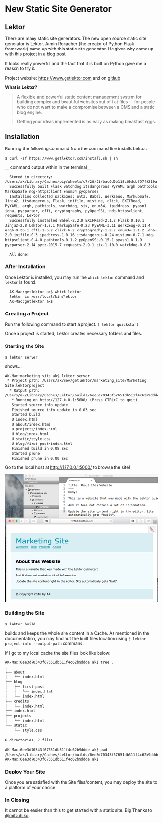 
# New Static Site Generator
## Lektor 

There are many static site generators. The new open source static site generator is Lektor. Armin Ronacher (the creator of Python Flask framework) came up with this static site generator. He gives why came up with this project in a blog [post](https://www.getlektor.com/blog/2015/12/hello-lektor/).

It looks really powerful and the fact that it is built on Python gave me a reason to try it.

Project website: <https://www.getlektor.com> and on [github](https://github.com/lektor/lektor)


__What is Lektor?__

> A flexible and powerful static content management system for building complex and beautiful websites out of flat files — for people who do not want to make a compromise between a CMS and a static blog engine.

> Getting your ideas implemented is as easy as making breakfast eggs.

## Installation

Running the following command from the command line installs Lektor:

`$ curl -sf https://www.getlektor.com/install.sh | sh`

__ command output within in the terminal__

```
  Stored in directory: /Users/ak/Library/Caches/pip/wheels/c7/28/31/bac6d0b118c0bdcbf57f9219afdf2e624379c07efa6c769dbc
  Successfully built Flask watchdog itsdangerous PyYAML argh pathtools MarkupSafe ndg-httpsclient enum34 pycparser
  Installing collected packages: pytz, Babel, Werkzeug, MarkupSafe, Jinja2, itsdangerous, Flask, inifile, mistune, click, EXIFRead, PyYAML, argh, pathtools, watchdog, six, enum34, ipaddress, pyasn1, idna, pycparser, cffi, cryptography, pyOpenSSL, ndg-httpsclient, requests, Lektor
  Successfully installed Babel-2.2.0 EXIFRead-2.1.2 Flask-0.10.1 Jinja2-2.8 Lektor-1.2.1 MarkupSafe-0.23 PyYAML-3.11 Werkzeug-0.11.4 argh-0.26.1 cffi-1.5.2 click-6.2 cryptography-1.2.2 enum34-1.1.2 idna-2.0 inifile-0.3 ipaddress-1.0.16 itsdangerous-0.24 mistune-0.7.1 ndg-httpsclient-0.4.0 pathtools-0.1.2 pyOpenSSL-0.15.1 pyasn1-0.1.9 pycparser-2.14 pytz-2015.7 requests-2.9.1 six-1.10.0 watchdog-0.8.3

  All done!

```

### After Installation

Once Lektor is installed, you may run the `which lektor` command and `lektor` is found.

```
  AK-Mac:getlektor ak$ which lektor
  lektor is /usr/local/bin/lektor
  AK-Mac:getlektor ak$ 

```

### Creating a Project

Run the following command to start a project.
`$ lektor quickstart`

Once a project is started, Lektor creates necessary folders and files.

### Starting the Site

`$ lektor server`

shows...

```
AK-Mac:marketing_site ak$ lektor server
 * Project path: /Users/ak/dev/getlektor/marketing_site/Marketing Site.lektorproject
  * Output path: /Users/ak/Library/Caches/Lektor/builds/6ee3d70343f67651db511f4c62b9ddde
   * Running on http://127.0.0.1:5000/ (Press CTRL+C to quit)
   Started source info update
   Finished source info update in 0.03 sec
   Started build
   U index.html
   U about/index.html
   U projects/index.html
   U blog/index.html
   U static/style.css
   U blog/first-post/index.html
   Finished build in 0.08 sec
   Started prune
   Finished prune in 0.00 sec
```

Go to the local host at http://127.0.0.1:5000/ to browse the site!

![Lektor Site on Localhost](lektor1.png)


### Building the Site

`$ lektor build`

builds and keeps the whole site content in a Cache. As mentioned in the documentation, you may find out the built files location using `$ lektor project-info --output-path` command.

If I go to my local cache the site files look like below:

```
AK-Mac:6ee3d70343f67651db511f4c62b9ddde ak$ tree .
.
├── about
│   └── index.html
├── blog
│   ├── first-post
│   │   └── index.html
│   └── index.html
├── credits
│   └── index.html
├── index.html
├── projects
│   └── index.html
└── static
    └── style.css

6 directories, 7 files

AK-Mac:6ee3d70343f67651db511f4c62b9ddde ak$ pwd
/Users/ak/Library/Caches/Lektor/builds/6ee3d70343f67651db511f4c62b9ddde
AK-Mac:6ee3d70343f67651db511f4c62b9ddde ak$ 

```

### Deploy Your Site

Once you are satisfied with the Site files/content, you may deploy the site to a platform of your choice.


### In Closing
It cannot be easier than this to get started with a static site.
Big Thanks to [@mitsuhiko](http://twitter.com/mitsuhiko).

